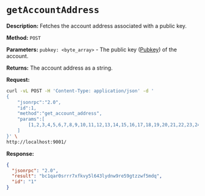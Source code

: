 # `getAccountAddress`

**Description:**  Fetches the account address associated with a public key.

**Method:** `POST`

**Parameters:**
    `pubkey: <byte_array>` - The public key ([Pubkey]) of the account.

**Returns:** The account address as a string.

**Request:**
```bash
curl -vL POST -H 'Content-Type: application/json' -d '
{
    "jsonrpc":"2.0",
    "id":1,
    "method":"get_account_address",
    "params":[
        [1,2,3,4,5,6,7,8,9,10,11,12,13,14,15,16,17,18,19,20,21,22,23,24,25,26,27,28,29,30,31,32] 
    ]
}' \
http://localhost:9001/
```

**Response:**
```json
{
  "jsonrpc": "2.0",
  "result": "bc1qar0srrr7xfkvy5l643lydnw9re59gtzzwf5mdq",
  "id": "1"
}
```

<!-- Internal -->
[Pubkey]: ../../program/pubkey.md
